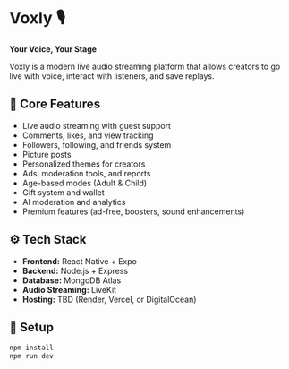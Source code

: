 # Voxly 🎙️
**Your Voice, Your Stage**

Voxly is a modern live audio streaming platform that allows creators to go live with voice, interact with listeners, and save replays.  

## 🌟 Core Features
- Live audio streaming with guest support
- Comments, likes, and view tracking
- Followers, following, and friends system
- Picture posts
- Personalized themes for creators
- Ads, moderation tools, and reports
- Age-based modes (Adult & Child)
- Gift system and wallet
- AI moderation and analytics
- Premium features (ad-free, boosters, sound enhancements)

## ⚙️ Tech Stack
- **Frontend:** React Native + Expo
- **Backend:** Node.js + Express
- **Database:** MongoDB Atlas
- **Audio Streaming:** LiveKit
- **Hosting:** TBD (Render, Vercel, or DigitalOcean)

## 🧩 Setup
```bash
npm install
npm run dev

